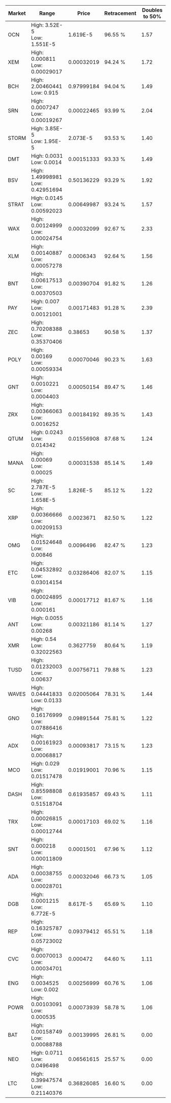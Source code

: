 | Market | Range | Price| Retracement | Doubles to 50% |
| --- | --- | --- | --- | --- |
| OCN | High: 3.52E-5<br />Low: 1.551E-5 | 1.619E-5 | 96.55 % | 1.57 |
| XEM | High: 0.000811<br />Low: 0.00029017 | 0.00032019 | 94.24 % | 1.72 |
| BCH | High: 2.00460441<br />Low: 0.915 | 0.97999184 | 94.04 % | 1.49 |
| SRN | High: 0.0007247<br />Low: 0.00019267 | 0.00022465 | 93.99 % | 2.04 |
| STORM | High: 3.85E-5<br />Low: 1.95E-5 | 2.073E-5 | 93.53 % | 1.40 |
| DMT | High: 0.0031<br />Low: 0.0014 | 0.00151333 | 93.33 % | 1.49 |
| BSV | High: 1.49998981<br />Low: 0.42951694 | 0.50136229 | 93.29 % | 1.92 |
| STRAT | High: 0.0145<br />Low: 0.00592023 | 0.00649987 | 93.24 % | 1.57 |
| WAX | High: 0.00124999<br />Low: 0.00024754 | 0.00032099 | 92.67 % | 2.33 |
| XLM | High: 0.00140887<br />Low: 0.00057278 | 0.0006343 | 92.64 % | 1.56 |
| BNT | High: 0.00617513<br />Low: 0.00370503 | 0.00390704 | 91.82 % | 1.26 |
| PAY | High: 0.007<br />Low: 0.00121001 | 0.00171483 | 91.28 % | 2.39 |
| ZEC | High: 0.70208388<br />Low: 0.35370406 | 0.38653 | 90.58 % | 1.37 |
| POLY | High: 0.00169<br />Low: 0.00059334 | 0.00070046 | 90.23 % | 1.63 |
| GNT | High: 0.0010221<br />Low: 0.0004403 | 0.00050154 | 89.47 % | 1.46 |
| ZRX | High: 0.00366063<br />Low: 0.0016252 | 0.00184192 | 89.35 % | 1.43 |
| QTUM | High: 0.0243<br />Low: 0.014342 | 0.01556908 | 87.68 % | 1.24 |
| MANA | High: 0.00069<br />Low: 0.00025 | 0.00031538 | 85.14 % | 1.49 |
| SC | High: 2.787E-5<br />Low: 1.658E-5 | 1.826E-5 | 85.12 % | 1.22 |
| XRP | High: 0.00366666<br />Low: 0.00209153 | 0.0023671 | 82.50 % | 1.22 |
| OMG | High: 0.01524648<br />Low: 0.00846 | 0.0096496 | 82.47 % | 1.23 |
| ETC | High: 0.04532892<br />Low: 0.03014154 | 0.03286406 | 82.07 % | 1.15 |
| VIB | High: 0.00024895<br />Low: 0.000161 | 0.00017712 | 81.67 % | 1.16 |
| ANT | High: 0.0055<br />Low: 0.00268 | 0.00321186 | 81.14 % | 1.27 |
| XMR | High: 0.54<br />Low: 0.32022563 | 0.3627759 | 80.64 % | 1.19 |
| TUSD | High: 0.01232003<br />Low: 0.00637 | 0.00756711 | 79.88 % | 1.23 |
| WAVES | High: 0.04441833<br />Low: 0.0133 | 0.02005064 | 78.31 % | 1.44 |
| GNO | High: 0.16176999<br />Low: 0.07886416 | 0.09891544 | 75.81 % | 1.22 |
| ADX | High: 0.00161923<br />Low: 0.00068817 | 0.00093817 | 73.15 % | 1.23 |
| MCO | High: 0.029<br />Low: 0.01517478 | 0.01919001 | 70.96 % | 1.15 |
| DASH | High: 0.85598808<br />Low: 0.51518704 | 0.61935857 | 69.43 % | 1.11 |
| TRX | High: 0.00026815<br />Low: 0.00012744 | 0.00017103 | 69.02 % | 1.16 |
| SNT | High: 0.000218<br />Low: 0.00011809 | 0.0001501 | 67.96 % | 1.12 |
| ADA | High: 0.00038755<br />Low: 0.00028701 | 0.00032046 | 66.73 % | 1.05 |
| DGB | High: 0.0001215<br />Low: 6.772E-5 | 8.617E-5 | 65.69 % | 1.10 |
| REP | High: 0.16325787<br />Low: 0.05723002 | 0.09379412 | 65.51 % | 1.18 |
| CVC | High: 0.00070013<br />Low: 0.00034701 | 0.000472 | 64.60 % | 1.11 |
| ENG | High: 0.0034525<br />Low: 0.002 | 0.00256999 | 60.76 % | 1.06 |
| POWR | High: 0.00103091<br />Low: 0.000535 | 0.00073939 | 58.78 % | 1.06 |
| BAT | High: 0.00158749<br />Low: 0.00088788 | 0.00139995 | 26.81 % | 0.00 |
| NEO | High: 0.0711<br />Low: 0.0496498 | 0.06561615 | 25.57 % | 0.00 |
| LTC | High: 0.39947574<br />Low: 0.21140376 | 0.36826085 | 16.60 % | 0.00 |
